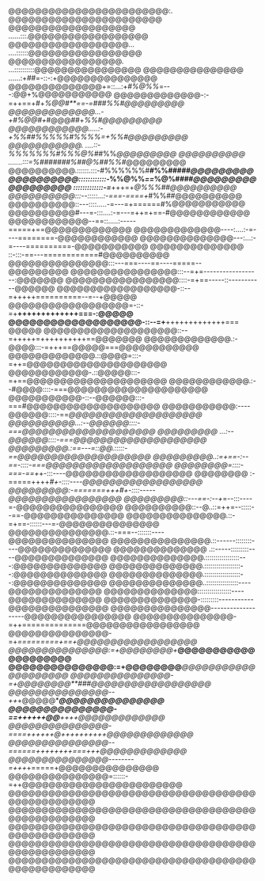 @@@@@@@@@@@@@@@@@@@@@@@@:. @@@@@@@@@@@@@@@@@@@@@@@
@@@@@@@@@@@@@@@@@@@   ......:::.@@@@@@@@@@@@@@@@@@
@@@@@@@@@@@@@@@@@@...  ....::::::@@@@@@@@@@@@@@@@@
@@@@@@@@@@@@@@@@@.   ...::::::::::@@@@@@@@@@@@@@@@
@@@@@@@@@@@@@@@ ......:+*##*=-::-:+@@@@@@@@@@@@@@@
@@@@@@@@@@@@@@+=::...:+*#%@%%*=---:@@+%@@@@@@@@@@@
@@@@@@@@@@@@@-:-=++==+#+*%@@#**==-=###%%#@@@@@@@@@
@@@@@@@@@@@@@...-+#%@@#+*#@@@#*#*+****%%#@@@@@@@@@
@@@@@@@@@@@@.....:-+*%%##%%%%%#%%%%*=+%%#@@@@@@@@@
@@@@@@@@@@@.  ....::-*%%%%%%%#%%%@%#*#%%*@@@@@@@@@
@@@@@@@@@@ .......:::=%#######%##@%##%%#*@@@@@@@@@
@@@@@@@@@@.::::::.:::-#%%%%%%#**#%%#####*@@@@@@@@@
@@@@@@@@@@::::::::::::-*%%@%%*==*%@%####*@@@@@@@@@
@@@@@@@@@ :::::::::::::-=***+++=+*@%%%##@@@@@@@@@@
@@@@@@@@@@:::--:::::...:-===-====+*#%%##@@@@@@@@@@
@@@@@@@@@@::---::::.....-=---=+======#%@@@@@@@@@@@
@@@@@@@@@@#---=-:::....:-=---=++=+==-#@@@@@@@@@@@@
@@@@@@@@@@@@--==::.....:-----=====+==@@@@@@@@@@@@@
@@@@@@@@@@@@@----:....:-=----========-@@@@@@@@@@@@
@@@@@@@@@@@@@@---:...:-=----==========-@@@@@@@@@@@
@@@@@@@@@@@@@@ ::-:::-==---============#@@@@@@@@@@
@@@@@@@@@@@@@@@:::---===----==----=====--@@@@@@@@@
@@@@@@@@@@@@@@@@:::--=+=------------------:@@@@@@@
@@@@@@@@@@@@@@@@@::::-=+==-----::-----------@@@@@@
@@@@@@@@@@@@@@@@@@-::--=+++++==========--=--+@@@@@
@@@@@@@@@@@@@@@@@@=-::-=+**+++++++++++++===-:@@@@@
@@@@@@@@@@@@@@@@@@@-::--=+**+++++++++++++=== @@@@@
@@@@@@@@@@@@@@@@@@@@::--=+++++=++++++++++==@@@@@@@
@@@@@@@@@@@@@.:-@@@@:::-=+++==@@@@@===@@@@@@@@@@@@
@@@@@@@@@@@@@.::@@@@=:::-=++=@@@@@@@@@@@@@@@@@@@@@
@@@@@@@@@@@@-.::@@@@@:::-=+==@@@@@@@@@@@@@@@@@@@@@
@@@@@@@@@@@@.:--#@@@@::::-===@@@@@@@@@@@@@@@@@@@@@
@@@@@@@@@@@-::--@@@@@@:::-===#@@@@@@@@@@@@@@@@@@@@
@@@@@@@@@@@:----@@@@@@::::-==*@@@@@@@@@@@@@@@@@@@@
@@@@@@@@@@...:--@@@@@@::::-===@@@@@@@@@@@@@@@@@@@@
@@@@@@@@@ ...:--@@@@@@::::-===@@@@@@@@@@@@@@@@@@@@
@@@@@@@@@.:==---=::@@.:::::-==@@@@@@@@@@@@@@@@@@@@
@@@@@@@@@..:=+==-:--==-::::-===@@@@@@@@@@@@@@@@@@@
@@@@@@@@=::::-===-==+*+-:::----@@@@@@@@@@@@@@@@@@@
@@@@@@@@ :-=====++++*#+-::::----@@@@@@@@@@@@@@@@@@
@@@@@@@@@:-=======+++#+-::::-----@@@@@@@@@@@@@@@@@
@@@@@@@@@::---==-:--+*=--:::----=-@@@@@@@@@@@@@@@@
@@@@@@@@@@::--@..::=++=--:::::--==-@@@@@@@@@@@@@@@
@@@@@@@@@@@@@@@.::-=+==-::::::---=-@@@@@@@@@@@@@@@
@@@@@@@@@@@@@@@.::-===--:::::::----@@@@@@@@@@@@@@@
@@@@@@@@@@@@@@@.::------::::::::----@@@@@@@@@@@@@@
@@@@@@@@@@@@@@ .::-----:::::::::----@@@@@@@@@@@@@@
@@@@@@@@@@@@@@.:::::::::::::::::---:@@@@@@@@@@@@@@
@@@@@@@@@@@@@@.::::::::::::::::::--:@@@@@@@@@@@@@@
@@@@@@@@@@@@@@.::::::::::::::::::--:@@@@@@@@@@@@@@
@@@@@@@@@@@@@@..::::::::::::::::----@@@@@@@@@@@@@@
@@@@@@@@@@@@@@:::::::::::::::::---- @@@@@@@@@@@@@@
@@@@@@@@@@@@@@-:::::::::-----------@@@@@@@@@@@@@@@
@@@@@@@@@@@@@@@-------------------@@@@@@@@@@@@@@@@
@@@@@@@@@@@@@@@-=++==============@@@@@@@@@@@@@@@@@
@@@@@@@@@@@@@@@-=+*=========+==+@@@@@@@@@@@@@@@@@@
@@@@@@@@@@@@@@@:=+@@@@@@@@+***@@@@@@@@@@@@@@@@@@@@
@@@@@@@@@@@@@@@:=+@@@@@@@@****@@@@@@@@@@@@@@@@@@@@
@@@@@@@@@@@@@@@-=+@@@@@@@@**###*@@@@@@@@@@@@@@@@@@
@@@@@@@@@@@@@@@--++*+@@@@@*********@@@@@@@@@@@@@@@
@@@@@@@@@@@@@@@-==++++++@@*******++++@@@@@@@@@@@@@
@@@@@@@@@@@@@@@-====++++++@++++++++++@@@@@@@@@@@@@
@@@@@@@@@@@@@@@--======++++++++===+++@@@@@@@@@@@@@
@@@@@@@@@@@@@@@--------=+++*+=====+@@@@@@@@@@@@@@@
@@@@@@@@@@@@@@@=::::::-=++@@@@@@@@@@@@@@@@@@@@@@@@
@@@@@@@@@@@@@@@@@@@@@@@@@@@@@@@@@@@@@@@@@@@@@@@@@@
@@@@@@@@@@@@@@@@@@@@@@@@@@@@@@@@@@@@@@@@@@@@@@@@@@
@@@@@@@@@@@@@@@@@@@@@@@@@@@@@@@@@@@@@@@@@@@@@@@@@@
@@@@@@@@@@@@@@@@@@@@@@@@@@@@@@@@@@@@@@@@@@@@@@@@@@
@@@@@@@@@@@@@@@@@@@@@@@@@@@@@@@@@@@@@@@@@@@@@@@@@@
